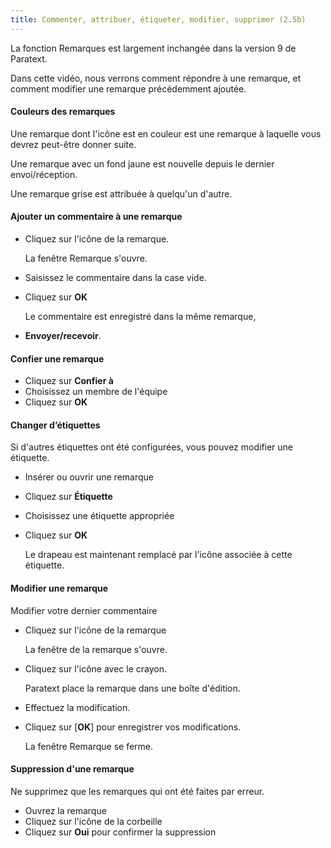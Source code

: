 ```yaml
---
title: Commenter, attribuer, étiqueter, modifier, supprimer (2.5b)
---
```

La fonction Remarques est largement inchangée dans la version 9 de Paratext.

Dans cette vidéo, nous verrons comment répondre à une remarque, et comment modifier une remarque précédemment ajoutée.

#### Couleurs des remarques

Une remarque dont l'icône est en couleur est une remarque à laquelle vous devrez peut-être donner suite.

Une remarque avec un fond jaune est nouvelle depuis le dernier envoi/réception.

Une remarque grise est attribuée à quelqu'un d'autre.

#### Ajouter un commentaire à une remarque

-   Cliquez sur l'icône de la remarque.

    La fenêtre Remarque s'ouvre.

-   Saisissez le commentaire dans la case vide.
-   Cliquez sur **OK**

    Le commentaire est enregistré dans la même remarque,

-   **Envoyer/recevoir**.

#### Confier une remarque

-   Cliquez sur **Confier à**
-   Choisissez un membre de l'équipe
-   Cliquez sur **OK**

#### Changer d’étiquettes

Si d'autres étiquettes ont été configurées, vous pouvez modifier une étiquette.

-   Insérer ou ouvrir une remarque
-   Cliquez sur **Étiquette**
-   Choisissez une étiquette appropriée
-   Cliquez sur **OK**

    Le drapeau est maintenant remplacé par l'icône associée à cette étiquette.

#### Modifier une remarque

Modifier votre dernier commentaire

-   Cliquez sur l'icône de la remarque

    La fenêtre de la remarque s'ouvre.

-   Cliquez sur l'icône avec le crayon.

    Paratext place la remarque dans une boîte d'édition.

-   Effectuez la modification.
-   Cliquez sur [**OK**] pour enregistrer vos modifications.

    La fenêtre Remarque se ferme.

#### Suppression d'une remarque

Ne supprimez que les remarques qui ont été faites par erreur.

-   Ouvrez la remarque
-   Cliquez sur l'icône de la corbeille
-   Cliquez sur **Oui** pour confirmer la suppression
